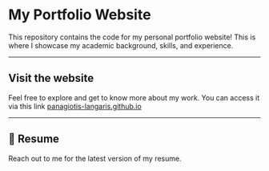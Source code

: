 # My Portfolio Website

This repository contains the code for my personal portfolio website! This is where I showcase my academic background, skills, and experience.

---

## Visit the website

Feel free to explore and get to know more about my work. You can access it via this link [panagiotis-langaris.github.io](https://panagiotis-langaris.github.io)

---

## 📄 Resume

Reach out to me for the latest version of my resume.
